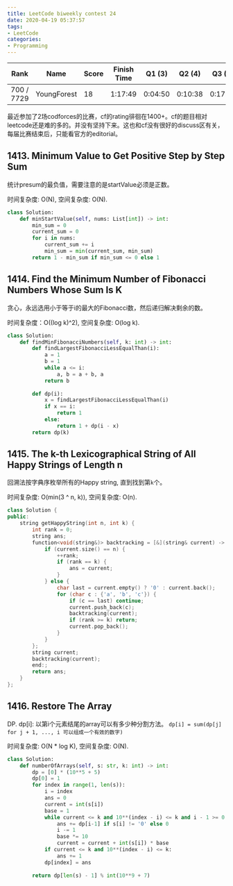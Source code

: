 ```yaml
---
title: LeetCode biweekly contest 24
date: 2020-04-19 05:37:57
tags:
- LeetCode
categories:
- Programming
---
```


| Rank |	Name |	Score |	Finish Time | 	Q1 (3) |	Q2 (4) |	Q3 (5) |	Q4 (6)|
|--|--|--|--|--|--|--|--|
| 700 / 7729 |	YoungForest | 18 | 	1:17:49 | 0:04:50 |  0:10:38 | 0:17:45 |   1:02:49 3 |

最近参加了2场codforces的比赛，cf的rating徘徊在1400+。cf的题目相对leetcode还是难的多的。并没有坚持下来。这也和cf没有很好的discuss区有关，每届比赛结束后，只能看官方的editorial。

## 1413. Minimum Value to Get Positive Step by Step Sum

统计presum的最负值，需要注意的是startValue必须是正数。

时间复杂度: O(N),
空间复杂度: O(N).

```python
class Solution:
    def minStartValue(self, nums: List[int]) -> int:
        min_sum = 0
        current_sum = 0
        for i in nums:
            current_sum += i
            min_sum = min(current_sum, min_sum)
        return 1 - min_sum if min_sum <= 0 else 1
```

## 1414. Find the Minimum Number of Fibonacci Numbers Whose Sum Is K

贪心，永远选用小于等于i的最大的Fibonacci数，然后递归解决剩余的数。

时间复杂度：O((log k)^2),
空间复杂度: O(log k).


```python
class Solution:
    def findMinFibonacciNumbers(self, k: int) -> int:
        def findLargestFibonacciLessEqualThan(i):
            a = 1
            b = 1
            while a <= i:
                a, b = a + b, a
            return b
        
        def dp(i):
            x = findLargestFibonacciLessEqualThan(i)
            if x == i:
                return 1
            else:
                return 1 + dp(i - x)
        return dp(k)
```

## 1415. The k-th Lexicographical String of All Happy Strings of Length n

回溯法按字典序枚举所有的Happy string, 直到找到第`k`个。

时间复杂度: O(min(3 ^ n, k)),
空间复杂度: O(n).

```cpp
class Solution {
public:
    string getHappyString(int n, int k) {
        int rank = 0;
        string ans;
        function<void(string&)> backtracking = [&](string& current) -> void {
            if (current.size() == n) {
                ++rank;
                if (rank == k) {
                    ans = current;
                }
            } else {
                char last = current.empty() ? '0' : current.back();
                for (char c : {'a', 'b', 'c'}) {
                    if (c == last) continue;
                    current.push_back(c);
                    backtracking(current);
                    if (rank >= k) return;
                    current.pop_back();
                }
            }
        };
        string current;
        backtracking(current);
        end:;
        return ans;
    }
};
```

## 1416. Restore The Array

DP. dp[i]: 以第i个元素结尾的array可以有多少种分割方法。
`dp[i] = sum(dp[j] for j + 1, ..., i 可以组成一个有效的数字)`

时间复杂度: O(N * log K),
空间复杂度: O(N).

```python
class Solution:
    def numberOfArrays(self, s: str, k: int) -> int:
        dp = [0] * (10**5 + 5)
        dp[0] = 1
        for index in range(1, len(s)):
            i = index
            ans = 0
            current = int(s[i])
            base = 1
            while current <= k and 10**(index - i) <= k and i - 1 >= 0:
                ans += dp[i-1] if s[i] != '0' else 0
                i -= 1
                base *= 10
                current = current + int(s[i]) * base
            if current <= k and 10**(index - i) <= k:
                ans += 1
            dp[index] = ans
            
        return dp[len(s) - 1] % int(10**9 + 7)
```